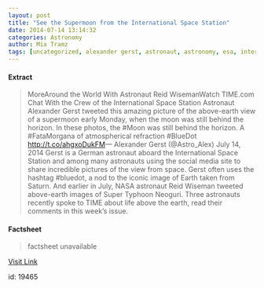 ```yaml
---
layout: post
title: "See the Supermoon from the International Space Station"
date: 2014-07-14 13:14:32
categories: Astronomy
author: Mia Tramz
tags: [uncategorized, alexander gerst, astronaut, astronomy, esa, international space station, nasa, science, space, supermoon]
---
```



#### Extract
>MoreAround the World With Astronaut Reid WisemanWatch TIME.com Chat With the Crew of the International Space Station
Astronaut Alexander Gerst tweeted this amazing picture of the above-earth view of a supermoon early Monday, when the moon was still behind the horizon.
In these photos, the #Moon was still behind the horizon. A #FataMorgana of atmospherical refraction #BlueDot http://t.co/ahgxoDukFM&mdash; Alexander Gerst (@Astro_Alex) July 14, 2014
Gerst is a German astronaut aboard the International Space Station and among many astronauts using the social media site to share incredible pictures of the view from space. Gerst often uses the hashtag #bluedot, a nod to the iconic image of Earth taken from Saturn. And earlier in July, NASA astronaut Reid Wiseman tweeted above-earth images of Super Typhoon Neoguri. Three astronauts recently spoke to TIME about life above the earth, read their comments in this week&#8217;s issue.

#### Factsheet
>factsheet unavailable

[Visit Link](http://time.com/2981417/supermoon-photo-international-space-station/)

id:   19465
